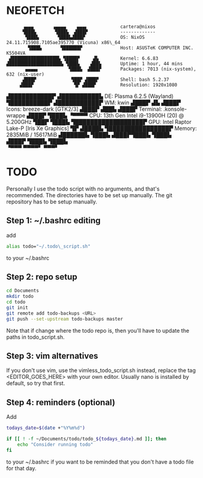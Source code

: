 # NEOFETCH
          ▗▄▄▄       ▗▄▄▄▄    ▄▄▄▖            cartera@nixos 
          ▜███▙       ▜███▙  ▟███▛            ------------- 
           ▜███▙       ▜███▙▟███▛             OS: NixOS 24.11.715908.7105ae395770 (Vicuna) x86\_64 
            ▜███▙       ▜██████▛              Host: ASUSTeK COMPUTER INC. K5504VA 
     ▟█████████████████▙ ▜████▛     ▟▙        Kernel: 6.6.83 
    ▟███████████████████▙ ▜███▙    ▟██▙       Uptime: 1 hour, 44 mins 
           ▄▄▄▄▖           ▜███▙  ▟███▛       Packages: 7013 (nix-system), 632 (nix-user) 
          ▟███▛             ▜██▛ ▟███▛        Shell: bash 5.2.37 
         ▟███▛               ▜▛ ▟███▛         Resolution: 1920x1080 
▟███████████▛                  ▟██████████▙   DE: Plasma 6.2.5 (Wayland) 
▜██████████▛                  ▟███████████▛   WM: kwin 
      ▟███▛ ▟▙               ▟███▛            Icons: breeze-dark [GTK2/3] 
     ▟███▛ ▟██▙             ▟███▛             Terminal: .konsole-wrappe 
    ▟███▛  ▜███▙           ▝▀▀▀▀              CPU: 13th Gen Intel i9-13900H (20) @ 5.200GHz 
    ▜██▛    ▜███▙ ▜██████████████████▛        GPU: Intel Raptor Lake-P [Iris Xe Graphics] 
     ▜▛     ▟████▙ ▜████████████████▛         Memory: 2835MiB / 15617MiB 
           ▟██████▙       ▜███▙
          ▟███▛▜███▙       ▜███▙                                      
         ▟███▛  ▜███▙       ▜███▙                                     
         ▝▀▀▀    ▀▀▀▀▘       ▀▀▀▘

# TODO
Personally I use the todo script with no arguments, and that's recommended.
The directories have to be set up manually.
The git repository has to be setup manually.

## Step 1: ~/.bashrc editing
add
```bash
alias todo="~/.todo\_script.sh"
```
to your ~/.bashrc

## Step 2: repo setup
```bash
cd Documents
mkdir todo
cd todo
git init
git remote add todo-backups <URL>
git push --set-upstream todo-backups master
```
Note that if change where the todo repo is, then you'll have to update the
paths in todo\_script.sh.

## Step 3: vim alternatives
If you don't use vim, use the vimless\_todo\_script.sh instead, replace 
the tag \<EDITOR\_GOES\_HERE\> with your own editor. Usually nano is
installed by default, so try that first.

## Step 4: reminders (optional)
Add 
```bash
todays_date=$(date +"%Y%m%d")

if [[ ! -f ~/Documents/todo/todo_${todays_date}.md ]]; then
    echo "Consider running todo"
fi
```
to your ~/.bashrc if you want to be reminded that you don't have a todo
file for that day.
